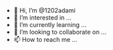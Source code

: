 - 👋 Hi, I’m @1202adami
- 👀 I’m interested in ...
- 🌱 I’m currently learning ...
- 💞️ I’m looking to collaborate on ...
- 📫 How to reach me ...

<!---
1202adami/1202adami is a ✨ special ✨ repository because its `README.md` (this file) appears on your GitHub profile.
You can click the Preview link to take a look at your changes.
--->
